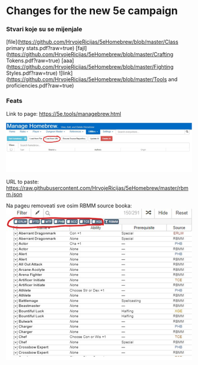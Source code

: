 # Changes for the new 5e campaign

### Stvari koje su se mijenjale
[file](https://github.com/HrvojeRicijas/5eHomebrew/blob/master/Class primary stats.pdf?raw=true) 
[fajl](https://github.com/HrvojeRicijas/5eHomebrew/blob/master/Crafting Tokens.pdf?raw=true) 
[aaa](https://github.com/HrvojeRicijas/5eHomebrew/blob/master/Fighting Styles.pdf?raw=true) 
![link](https://github.com/HrvojeRicijas/5eHomebrew/blob/master/Tools and proficiencies.pdf?raw=true) 

### Feats
Link to page:
https://5e.tools/managebrew.html

![alt text](https://github.com/HrvojeRicijas/5eHomebrew/blob/master/homebrew.jpg?raw=true)

URL to paste:
https://raw.githubusercontent.com/HrvojeRicijas/5eHomebrew/master/rbmm.json

Na pageu removeati sve osim RBMM source booka:
![alt text](https://github.com/HrvojeRicijas/5eHomebrew/blob/master/removeBooks.jpg?raw=true)